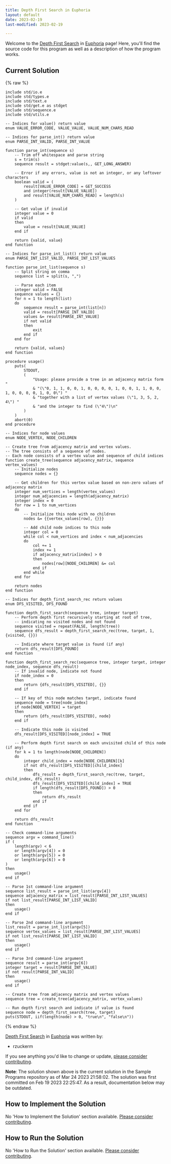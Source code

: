 ```yaml
---
title: Depth First Search in Euphoria
layout: default
date: 2023-02-19
last-modified: 2023-02-19

---
```


Welcome to the [Depth First Search](https://sampleprograms.io/projects/depth-first-search) in [Euphoria](https://sampleprograms.io/languages/euphoria) page! Here, you'll find the source code for this program as well as a description of how the program works.

## Current Solution

{% raw %}

```euphoria
include std/io.e
include std/types.e
include std/text.e
include std/get.e as stdget
include std/sequence.e
include std/utils.e

-- Indices for value() return value
enum VALUE_ERROR_CODE, VALUE_VALUE, VALUE_NUM_CHARS_READ

-- Indices for parse_int() return value
enum PARSE_INT_VALID, PARSE_INT_VALUE

function parse_int(sequence s)
    -- Trim off whitespace and parse string
    s = trim(s)
    sequence result = stdget:value(s,, GET_LONG_ANSWER)

    -- Error if any errors, value is not an integer, or any leftover characters
    boolean valid = (
        result[VALUE_ERROR_CODE] = GET_SUCCESS
        and integer(result[VALUE_VALUE])
        and result[VALUE_NUM_CHARS_READ] = length(s)
    )

    -- Get value if invalid
    integer value = 0
    if valid
    then
        value = result[VALUE_VALUE]
    end if

    return {valid, value}
end function

-- Indices for parse_int_list() return value
enum PARSE_INT_LIST_VALID, PARSE_INT_LIST_VALUES

function parse_int_list(sequence s)
    -- Split string on comma
    sequence list = split(s, ",")

    -- Parse each item
    integer valid = FALSE
    sequence values = {}
    for n = 1 to length(list)
    do
        sequence result = parse_int(list[n])
        valid = result[PARSE_INT_VALID]
        values &= result[PARSE_INT_VALUE]
        if not valid
        then
            exit
        end if
    end for

    return {valid, values}
end function

procedure usage()
    puts(
        STDOUT, 
        (
            "Usage: please provide a tree in an adjacency matrix form "
            & "(\"0, 1, 1, 0, 0, 1, 0, 0, 0, 0, 1, 0, 0, 1, 1, 0, 0, 1, 0, 0, 0, 0, 1, 0, 0\") "
            & "together with a list of vertex values (\"1, 3, 5, 2, 4\") "
            & "and the integer to find (\"4\")\n"
        )
    )
    abort(0)
end procedure

-- Indices for node values
enum NODE_VERTEX, NODE_CHILDREN

-- Create tree from adjacency matrix and vertex values.
-- The tree consists of a sequence of nodes.
-- Each node consists of a vertex value and sequence of child indices
function create_tree(sequence adjacency_matrix, sequence vertex_values)
    -- Initialize nodes
    sequence nodes = {}

    -- Get children for this vertex value based on non-zero values of adjacency matrix
    integer num_vertices = length(vertex_values)
    integer num_adjacencies = length(adjacency_matrix)
    integer index = 0
    for row = 1 to num_vertices
    do
        -- Initialize this node with no children
        nodes &= {{vertex_values[row], {}}}

        -- Add child node indices to this node
        integer col = 0
        while col < num_vertices and index < num_adjacencies
        do
            col += 1
            index += 1
            if adjacency_matrix[index] > 0
            then
                nodes[row][NODE_CHILDREN] &= col
            end if
        end while
    end for

    return nodes
end function

-- Indices for depth_first_search_rec return values
enum DFS_VISITED, DFS_FOUND

function depth_first_search(sequence tree, integer target)
    -- Perform depth first recursively starting at root of tree,
    -- indicating no visited nodes and not found
    sequence visited = repeat(FALSE, length(tree))
    sequence dfs_result = depth_first_search_rec(tree, target, 1, {visited, {}})

    -- Indicate where target value is found (if any)
    return dfs_result[DFS_FOUND]
end function

function depth_first_search_rec(sequence tree, integer target, integer node_index, sequence dfs_result)
    -- If invalid node, indicate not found
    if node_index = 0
    then
        return {dfs_result[DFS_VISITED], {}}
    end if

    -- If key of this node matches target, indicate found
    sequence node = tree[node_index]
    if node[NODE_VERTEX] = target
    then
        return {dfs_result[DFS_VISITED], node}
    end if

    -- Indicate this node is visited
    dfs_result[DFS_VISITED][node_index] = TRUE

    -- Perform depth first search on each unvisited child of this node (if any)
    for k = 1 to length(node[NODE_CHILDREN])
    do
        integer child_index = node[NODE_CHILDREN][k]
        if not dfs_result[DFS_VISITED][child_index]
        then
            dfs_result = depth_first_search_rec(tree, target, child_index, dfs_result)
            dfs_result[DFS_VISITED][child_index] = TRUE
            if length(dfs_result[DFS_FOUND]) > 0
            then
                return dfs_result
            end if
        end if
    end for

    return dfs_result
end function

-- Check command-line arguments
sequence argv = command_line()
if (
    length(argv) < 6
    or length(argv[4]) = 0
    or length(argv[5]) = 0
    or length(argv[6]) = 0
)
then
    usage()
end if

-- Parse 1st command-line argument
sequence list_result = parse_int_list(argv[4])
sequence adjacency_matrix = list_result[PARSE_INT_LIST_VALUES]
if not list_result[PARSE_INT_LIST_VALID]
then
    usage()
end if

-- Parse 2nd command-line argument
list_result = parse_int_list(argv[5])
sequence vertex_values = list_result[PARSE_INT_LIST_VALUES]
if not list_result[PARSE_INT_LIST_VALID]
then
    usage()
end if

-- Parse 3rd command-line argument
sequence result = parse_int(argv[6])
integer target = result[PARSE_INT_VALUE]
if not result[PARSE_INT_VALID]
then
    usage()
end if

-- Create tree from adjacency matrix and vertex values
sequence tree = create_tree(adjacency_matrix, vertex_values)

-- Run depth first search and indicate if value is found
sequence node = depth_first_search(tree, target)
puts(STDOUT, iif(length(node) > 0, "true\n", "false\n"))
```

{% endraw %}

[Depth First Search](https://sampleprograms.io/projects/depth-first-search) in [Euphoria](https://sampleprograms.io/languages/euphoria) was written by:

- rzuckerm

If you see anything you'd like to change or update, [please consider contributing](https://github.com/TheRenegadeCoder/sample-programs).

**Note**: The solution shown above is the current solution in the Sample Programs repository as of Mar 24 2023 21:58:02. The solution was first committed on Feb 19 2023 22:25:47. As a result, documentation below may be outdated.

## How to Implement the Solution

No 'How to Implement the Solution' section available. [Please consider contributing](https://github.com/TheRenegadeCoder/sample-programs-website).

## How to Run the Solution

No 'How to Run the Solution' section available. [Please consider contributing](https://github.com/TheRenegadeCoder/sample-programs-website).